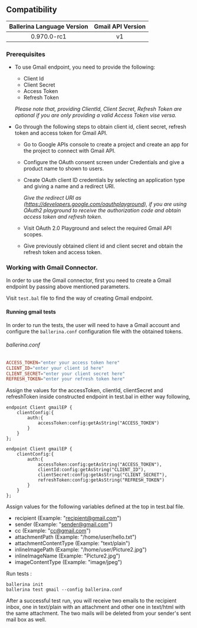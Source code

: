 ## Compatibility

| Ballerina Language Version | Gmail API Version |  
| :-------------------------:|:-----------------:| 
| 0.970.0-rc1                |        v1         | 

### Prerequisites

* To use Gmail endpoint, you need to provide the following:
    * Client Id
    * Client Secret
    * Access Token
    * Refresh Token
    
    *Please note that, providing ClientId, Client Secret, Refresh Token are optional if you are only providing a 
valid Access Token vise versa.*

* Go through the following steps to obtain client id, client secret, refresh token and access token for Gmail API.
    *   Go to Google APIs console to create a project and create an app for the project to connect with Gmail API.
    
    *   Configure the OAuth consent screen under Credentials and give a product name to shown to users.
    
    *   Create OAuth client ID credentials by selecting an application type and giving a name and a redirect URI. 

        *Give the redirect URI as (https://developers.google.com/oauthplayground), if you are using OAuth2 playground to 
        receive the authorization code and obtain access token and refresh token.*

    *   Visit OAuth 2.0 Playground and select the required Gmail API scopes. 
    *   Give previously obtained client id and client secret and obtain the refresh token and access token.

    
### Working with Gmail Connector.

In order to use the Gmail connector, first you need to create a Gmail endpoint by passing above mentioned parameters.

Visit `test.bal` file to find the way of creating Gmail endpoint.

#### Running gmail tests
In order to run the tests, the user will need to have a Gmail account and configure the `ballerina.conf` configuration
file with the obtained tokens.

###### ballerina.conf
```ballerina.conf
ACCESS_TOKEN="enter your access token here"
CLIENT_ID="enter your client id here"
CLIENT_SECRET="enter your client secret here"
REFRESH_TOKEN="enter your refresh token here"
```

Assign the values for the accessToken, clientId, clientSecret and refreshToken inside constructed endpoint in test.bal 
in either way following,
```ballerina
endpoint Client gmailEP {
    clientConfig:{
        auth:{
            accessToken:config:getAsString("ACCESS_TOKEN")
        }
    }
};
```

```ballerina
endpoint Client gmailEP {
    clientConfig:{
        auth:{
            accessToken:config:getAsString("ACCESS_TOKEN"),
            clientId:config:getAsString("CLIENT_ID"),
            clientSecret:config:getAsString("CLIENT_SECRET"),
            refreshToken:config:getAsString("REFRESH_TOKEN")
        }
    }
};
```

Assign values for the following variables defined at the top in test.bal file.
* recipient (Example: "recipient@gmail.com")
* sender (Example: "sender@gmail.com")
* cc (Example: "cc@gmail.com")
* attachmentPath (Example: "/home/user/hello.txt")
* attachmentContentType (Example: "text/plain")
* inlineImagePath (Example: "/home/user/Picture2.jpg")
* inlineImageName (Example: "Picture2.jpg")
* imageContentType (Example: "image/jpeg")

Run tests :

```
ballerina init
ballerina test gmail --config ballerina.conf
```
After a successful test run, you will receive two emails to the recipient inbox, one in text/plain with an attachment 
and other one in text/html with the same attachment. The two mails will be deleted from your sender's sent mail box as well.  